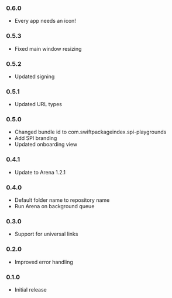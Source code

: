 ### 0.6.0
- Every app needs an icon!

### 0.5.3
- Fixed main window resizing

### 0.5.2
- Updated signing

### 0.5.1
- Updated URL types

### 0.5.0
- Changed bundle id to com.swiftpackageindex.spi-playgrounds
- Add SPI branding
- Updated onboarding view

### 0.4.1
- Update to Arena 1.2.1

### 0.4.0
- Default folder name to repository name
- Run Arena on background queue

### 0.3.0
- Support for universal links

### 0.2.0
- Improved error handling

### 0.1.0
- Initial release